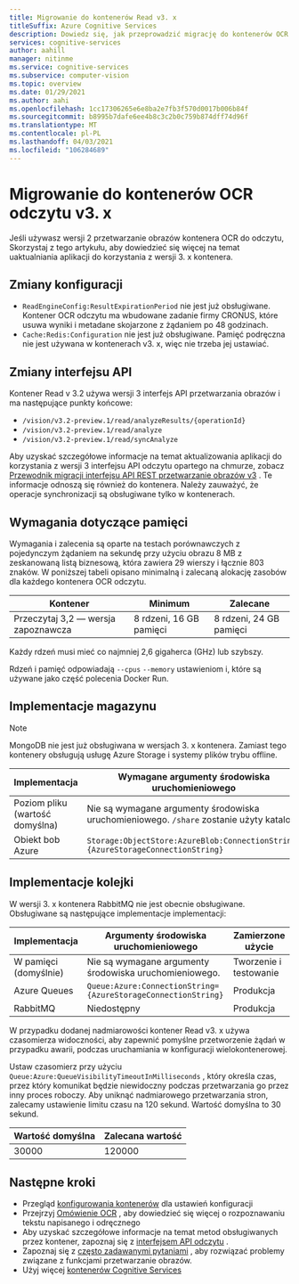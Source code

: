 ```yaml
---
title: Migrowanie do kontenerów Read v3. x
titleSuffix: Azure Cognitive Services
description: Dowiedz się, jak przeprowadzić migrację do kontenerów OCR odczytu v3
services: cognitive-services
author: aahill
manager: nitinme
ms.service: cognitive-services
ms.subservice: computer-vision
ms.topic: overview
ms.date: 01/29/2021
ms.author: aahi
ms.openlocfilehash: 1cc17306265e6e8ba2e7fb3f570d0017b006b84f
ms.sourcegitcommit: b8995b7dafe6ee4b8c3c2b0c759b874dff74d96f
ms.translationtype: MT
ms.contentlocale: pl-PL
ms.lasthandoff: 04/03/2021
ms.locfileid: "106284689"
---
```

# <a name="migrate-to-the-read-v3x-ocr-containers"></a>Migrowanie do kontenerów OCR odczytu v3. x

Jeśli używasz wersji 2 przetwarzanie obrazów kontenera OCR do odczytu, Skorzystaj z tego artykułu, aby dowiedzieć się więcej na temat uaktualniania aplikacji do korzystania z wersji 3. x kontenera. 


## <a name="configuration-changes"></a>Zmiany konfiguracji

* `ReadEngineConfig:ResultExpirationPeriod` nie jest już obsługiwane. Kontener OCR odczytu ma wbudowane zadanie firmy CRONUS, które usuwa wyniki i metadane skojarzone z żądaniem po 48 godzinach.
* `Cache:Redis:Configuration` nie jest już obsługiwane. Pamięć podręczna nie jest używana w kontenerach v3. x, więc nie trzeba jej ustawiać.

## <a name="api-changes"></a>Zmiany interfejsu API

Kontener Read v 3.2 używa wersji 3 interfejs API przetwarzania obrazów i ma następujące punkty końcowe:

* `/vision/v3.2-preview.1/read/analyzeResults/{operationId}`
* `/vision/v3.2-preview.1/read/analyze`
* `/vision/v3.2-preview.1/read/syncAnalyze`

Aby uzyskać szczegółowe informacje na temat aktualizowania aplikacji do korzystania z wersji 3 interfejsu API odczytu opartego na chmurze, zobacz [Przewodnik migracji interfejsu API REST przetwarzanie obrazów v3](./upgrade-api-versions.md) . Te informacje odnoszą się również do kontenera. Należy zauważyć, że operacje synchronizacji są obsługiwane tylko w kontenerach.

## <a name="memory-requirements"></a>Wymagania dotyczące pamięci

Wymagania i zalecenia są oparte na testach porównawczych z pojedynczym żądaniem na sekundę przy użyciu obrazu 8 MB z zeskanowaną listą biznesową, która zawiera 29 wierszy i łącznie 803 znaków. W poniższej tabeli opisano minimalną i zalecaną alokację zasobów dla każdego kontenera OCR odczytu.

|Kontener  |Minimum | Zalecane  |
|---------|---------|------|
|Przeczytaj 3,2 — wersja zapoznawcza | 8 rdzeni, 16 GB pamięci         | 8 rdzeni, 24 GB pamięci |

Każdy rdzeń musi mieć co najmniej 2,6 gigaherca (GHz) lub szybszy.

Rdzeń i pamięć odpowiadają `--cpus` `--memory` ustawieniom i, które są używane jako część polecenia Docker Run.

## <a name="storage-implementations"></a>Implementacje magazynu

>[!NOTE]
> MongoDB nie jest już obsługiwana w wersjach 3. x kontenera. Zamiast tego kontenery obsługują usługę Azure Storage i systemy plików trybu offline.

| Implementacja |    Wymagane argumenty środowiska uruchomieniowego |
|---------|---------|
|Poziom pliku (wartość domyślna)    | Nie są wymagane argumenty środowiska uruchomieniowego. `/share` zostanie użyty katalog. |
|Obiekt bob Azure    | `Storage:ObjectStore:AzureBlob:ConnectionString={AzureStorageConnectionString}` |

## <a name="queue-implementations"></a>Implementacje kolejki

W wersji 3. x kontenera RabbitMQ nie jest obecnie obsługiwane. Obsługiwane są następujące implementacje implementacji:

| Implementacja | Argumenty środowiska uruchomieniowego | Zamierzone użycie |
|---------|---------|-------|
| W pamięci (domyślnie) | Nie są wymagane argumenty środowiska uruchomieniowego. | Tworzenie i testowanie |
| Azure Queues | `Queue:Azure:ConnectionString={AzureStorageConnectionString}` | Produkcja |
| RabbitMQ    | Niedostępny | Produkcja |

W przypadku dodanej nadmiarowości kontener Read v3. x używa czasomierza widoczności, aby zapewnić pomyślne przetworzenie żądań w przypadku awarii, podczas uruchamiania w konfiguracji wielokontenerowej. 

Ustaw czasomierz przy użyciu `Queue:Azure:QueueVisibilityTimeoutInMilliseconds` , który określa czas, przez który komunikat będzie niewidoczny podczas przetwarzania go przez inny proces roboczy. Aby uniknąć nadmiarowego przetwarzania stron, zalecamy ustawienie limitu czasu na 120 sekund. Wartość domyślna to 30 sekund.

| Wartość domyślna | Zalecana wartość |
|---------|---------|
| 30000 |    120000 |


## <a name="next-steps"></a>Następne kroki

* Przegląd [konfigurowania kontenerów](computer-vision-resource-container-config.md) dla ustawień konfiguracji
* Przejrzyj [Omówienie OCR](overview-ocr.md) , aby dowiedzieć się więcej o rozpoznawaniu tekstu napisanego i odręcznego
* Aby uzyskać szczegółowe informacje na temat metod obsługiwanych przez kontener, zapoznaj się z [interfejsem API odczytu](//westus.dev.cognitive.microsoft.com/docs/services/5adf991815e1060e6355ad44/operations/56f91f2e778daf14a499e1fa) .
* Zapoznaj się z [często zadawanymi pytaniami](FAQ.md) , aby rozwiązać problemy związane z funkcjami przetwarzanie obrazów.
* Użyj więcej [kontenerów Cognitive Services](../cognitive-services-container-support.md)